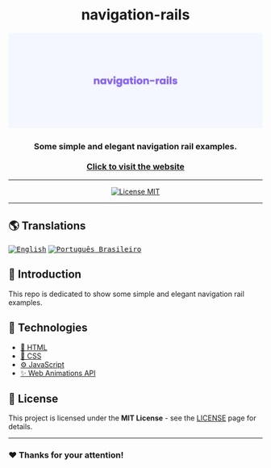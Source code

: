 <!-- markdownlint-disable MD014 -->
<!-- markdownlint-disable MD026 -->
<!-- markdownlint-disable MD033 -->
<!-- markdownlint-disable MD041 -->

<h1 align="center">
  navigation-rails
</h1>

<!-- Banner Section -->
<p align="center">
  <a href="https://gustavomorinaga.dev">
    <img src="./assets/banner.png" alt="Portfolio preview" width="512px" />
  </a>
</p>
<h3 align="center">
  Some simple and elegant navigation rail examples.
  <br>
  <br>
  <a href="https://gustavomorinaga.github.io/navigation-rails">
    Click to visit the website
  </a>
</h3>

---

<!-- Badges Section -->
<p align="center">
  <a href="./LICENSE" title="Show the MIT License">
    <img src="https://img.shields.io/badge/License-MIT-blue.svg?style=for-the-badge" alt="License MIT">
  </a>
</p>

---

<!-- Translations Section -->

## 🌎 Translations

<kbd>[<img title="English" alt="English" src="https://flagicons.lipis.dev/flags/4x3/us.svg" width="22">](./docs/translations/README.en-US.md)</kbd>
<kbd>[<img title="Português Brasileiro" alt="Português Brasileiro" src="https://flagicons.lipis.dev/flags/4x3/br.svg" width="22">](./docs/translations/README.pt-BR.md)</kbd>

<!-- Introduction Section -->

## 📖 Introduction

This repo is dedicated to show some simple and elegant navigation rail examples.

## 🧰 Technologies

- [📄 HTML](https://developer.mozilla.org/en-US/docs/Web/HTML)
- [🎨 CSS](https://developer.mozilla.org/en-US/docs/Web/CSS)
- [⚙️ JavaScript](https://developer.mozilla.org/en-US/docs/Web/JavaScript)
- [✨ Web Animations API](https://developer.mozilla.org/en-US/docs/Web/API/Web_Animations_API)

<!-- License Section -->

## 📜 License

This project is licensed under the **MIT License** - see the [LICENSE](LICENSE) page for details.

<!-- Acknowledgment Section -->

---

### ❤️ Thanks for your attention!
